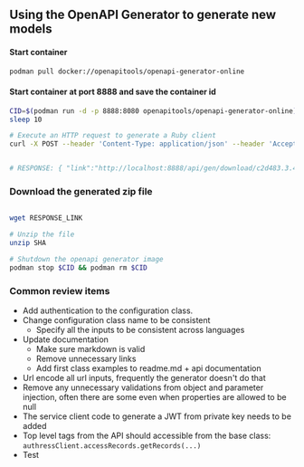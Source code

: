 
## Using the OpenAPI Generator to generate new models

#### Start container
```sh
podman pull docker://openapitools/openapi-generator-online 
```

#### Start container at port 8888 and save the container id
```sh
CID=$(podman run -d -p 8888:8080 openapitools/openapi-generator-online)
sleep 10

# Execute an HTTP request to generate a Ruby client
curl -X POST --header 'Content-Type: application/json' --header 'Accept: application/json' -d '{"openAPIUrl": "https://api.authress.io/", "options": { "useSingleRequestParameter": true, "packageName": "authress", "packageVersion": "99.99.99" } }' 'http://localhost:8888/api/gen/clients/rust'


# RESPONSE: { "link":"http://localhost:8888/api/gen/download/c2d483.3.4672-40e9-91df-b9ffd18d22b8" }
```

### Download the generated zip file
```sh

wget RESPONSE_LINK

# Unzip the file
unzip SHA

# Shutdown the openapi generator image
podman stop $CID && podman rm $CID
```

### Common review items
* Add authentication to the configuration class.
* Change configuration class name to be consistent
  * Specify all the inputs to be consistent across languages
* Update documentation
  * Make sure markdown is valid
  * Remove unnecessary links
  * Add first class examples to readme.md + api documentation
* Url encode all url inputs, frequently the generator doesn't do that
* Remove any unnecessary validations from object and parameter injection, often there are some even when properties are allowed to be null
* The service client code to generate a JWT from private key needs to be added
* Top level tags from the API should accessible from the base class: `authressClient.accessRecords.getRecords(...)`
* Test